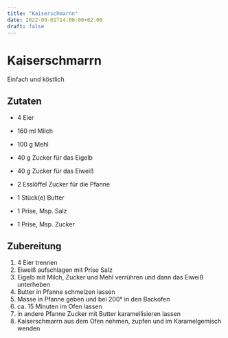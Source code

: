 ```yaml
---
title: "Kaiserschmarnn"
date: 2022-09-01T14:00:00+02:00
draft: false
---
```


# Kaiserschmarrn

Einfach und köstlich

## Zutaten

* 4 Eier
* 160 ml Milch
* 100 g Mehl
* 40 g Zucker für das Eigelb
* 40 g Zucker für das Eiweiß



* 2 Esslöffel Zucker für die Pfanne
* 1 Stück(e) Butter
* 1 Prise, Msp. Salz
* 1 Prise, Msp. Zucker

## Zubereitung

1. 4 Eier trennen
1. Eiweiß aufschlagen mit Prise Salz
1. Eigelb mit Milch, Zucker und Mehl verrühren und dann das Eiweiß unterheben
1. Butter in Pfanne schmelzen lassen
1. Masse in Pfanne geben und bei 200° in den Backofen
1. ca. 15 Minuten im Ofen lassen
1. in andere Pfanne Zucker mit Butter karamellisieren lassen
1. Kaiserschmarrn aus dem Ofen nehmen, zupfen und im Karamelgemisch wenden

